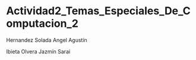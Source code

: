 # Actividad2_Temas_Especiales_De_Computacion_2

Hernandez Solada Angel Agustín

Ibieta Olvera Jazmín Sarai
